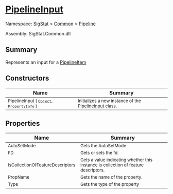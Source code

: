 # [PipelineInput](./PipelineInput.md)

Namespace: [SigStat]() > [Common](./../README.md) > [Pipeline](./README.md)

Assembly: SigStat.Common.dll

## Summary
Represents an input for a [PipelineItem](https://github.com/hargitomi97/sigstat/blob/master/docs/md/.md)

## Constructors

| Name | Summary | 
| --- | --- | 
| <sub>PipelineInput ( [`Object`](https://docs.microsoft.com/en-us/dotnet/api/System.Object), [`PropertyInfo`](https://docs.microsoft.com/en-us/dotnet/api/System.Reflection.PropertyInfo) )</sub><!--aaaaaaaaaaaaaaaaaaaaaaaaaaaaaaaaaaaaaaaaaaaaaaaaaaaaaaaaaaa-->| <sub>Initializes a new instance of the [PipelineInput](https://github.com/hargitomi97/sigstat/blob/master/docs/md/SigStat/Common/Pipeline/PipelineInput.md) class.</sub>| <br>


## Properties

| Name | Summary | 
| --- | --- | 
| <sub>AutoSetMode</sub><!--aaaaaaaaaaaaaaaaaaaaaaaaaaaaaaaaaaaaaaaaaaaaaaaaaaaaaaaaaaa-->| <sub>Gets the AutoSetMode</sub>| <br>
| <sub>FD</sub><!--aaaaaaaaaaaaaaaaaaaaaaaaaaaaaaaaaaaaaaaaaaaaaaaaaaaaaaaaaaa-->| <sub>Gets or sets the fd.</sub>| <br>
| <sub>IsCollectionOfFeatureDescriptors</sub><!--aaaaaaaaaaaaaaaaaaaaaaaaaaaaaaaaaaaaaaaaaaaaaaaaaaaaaaaaaaa-->| <sub>Gets a value indicating whether this instance is collection of feature descriptors.</sub>| <br>
| <sub>PropName</sub><!--aaaaaaaaaaaaaaaaaaaaaaaaaaaaaaaaaaaaaaaaaaaaaaaaaaaaaaaaaaa-->| <sub>Gets the name of the property.</sub>| <br>
| <sub>Type</sub><!--aaaaaaaaaaaaaaaaaaaaaaaaaaaaaaaaaaaaaaaaaaaaaaaaaaaaaaaaaaa-->| <sub>Gets the type of the property</sub>| <br>


